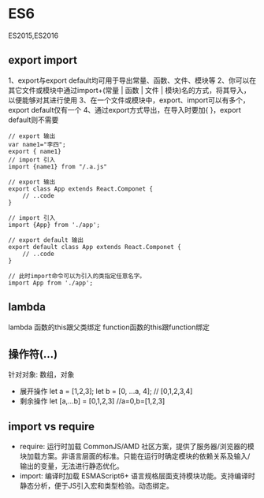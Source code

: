 # ES6
ES2015,ES2016
## export import
1、export与export default均可用于导出常量、函数、文件、模块等
2、你可以在其它文件或模块中通过import+(常量 | 函数 | 文件 | 模块)名的方式，将其导入，以便能够对其进行使用
3、在一个文件或模块中，export、import可以有多个，export default仅有一个
4、通过export方式导出，在导入时要加{ }，export default则不需要
```
// export 输出
var name1="李四";
export { name1}
// import 引入
import {name1} from "/.a.js" 

// export 输出
export class App extends React.Componet {
    // ..code
}

// import 引入
import {App} from './app';

// export default 输出
export default class App extends React.Componet {
    // ..code
}

// 此时import命令可以为引入的类指定任意名字。
import App from './app';
```
## lambda
lambda 函数的this跟父类绑定
function函数的this跟function绑定
## 操作符(...)
针对对象: 数组，对象
- 展开操作
let a = [1,2,3];
let b = [0, ...a, 4]; // [0,1,2,3,4]
- 剩余操作
let [a,...b] = [0,1,2,3] //a=0,b=[1,2,3]
## import vs require
- require: 运行时加载	CommonJS/AMD 社区方案，提供了服务器/浏览器的模块加载方案。非语言层面的标准。只能在运行时确定模块的依赖关系及输入/输出的变量，无法进行静态优化。
- import: 编译时加载	ESMAScript6+	语言规格层面支持模块功能。支持编译时静态分析，便于JS引入宏和类型检验。动态绑定。